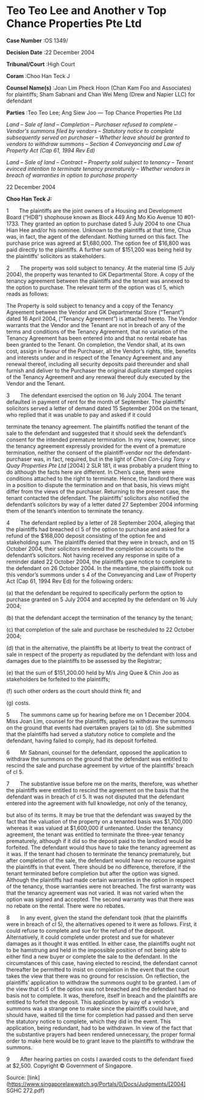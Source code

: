 # Teo Teo Lee and Another v Top Chance Properties Pte Ltd 



**Case Number** :OS 1349/ 

**Decision Date** :22 December 2004 

**Tribunal/Court** :High Court 

**Coram** :Choo Han Teck J 

**Counsel Name(s)** :Joan Lim Pheck Hoon (Chan Kam Foo and Associates) for plaintiffs; Sham Sabnani and Chan Wei Meng (Drew and Napier LLC) for defendant 

**Parties** :Teo Teo Lee; Ang Siew Joo — Top Chance Properties Pte Ltd 

_Land_ – _Sale of land_ – _Completion_ – _Purchaser refused to complete_ – _Vendor's summons filed by vendors_ – _Statutory notice to complete subsequently served on purchaser_ – _Whether leave should be granted to vendors to withdraw summons_ – _Section 4 Conveyancing and Law of Property Act (Cap 61, 1994 Rev Ed)_ 

_Land_ – _Sale of land_ – _Contract_ – _Property sold subject to tenancy_ – _Tenant evinced intention to terminate tenancy prematurely_ – _Whether vendors in breach of warranties in option to purchase property_ 

22 December 2004 

**Choo Han Teck J:** 

1       The plaintiffs are the joint owners of a Housing and Development Board (“HDB”) shophouse known as Block 449 Ang Mo Kio Avenue 10 #01-1733. They granted an option to purchase dated 5 July 2004 to one Chua Hian Hee and/or his nominee. Unknown to the plaintiffs at that time, Chua was, in fact, the agent of the defendant. Nothing turned on this fact. The purchase price was agreed at $1,680,000. The option fee of $16,800 was paid directly to the plaintiffs. A further sum of $151,200 was being held by the plaintiffs’ solicitors as stakeholders. 

2       The property was sold subject to tenancy. At the material time (5 July 2004), the property was tenanted to GK Departmental Store. A copy of the tenancy agreement between the plaintiffs and the tenant was annexed to the option to purchase. The relevant term of the option was cl 5, which reads as follows: 

 The Property is sold subject to tenancy and a copy of the Tenancy Agreement between the Vendor and GK Departmental Store (“Tenant”) dated 16 April 2004, (“Tenancy Agreement”) is attached hereto. The Vendor warrants that the Vendor and the Tenant are not in breach of any of the terms and conditions of the Tenancy Agreement, that no variation of the Tenancy Agreement has been entered into and that no rental rebate has been granted to the Tenant. On completion, the Vendor shall, at its own cost, assign in favour of the Purchaser, all the Vendor’s rights, title, benefits and interests under and in respect of the Tenancy Agreement and any renewal thereof, including all security deposits paid thereunder and shall furnish and deliver to the Purchaser the original duplicate stamped copies of the Tenancy Agreement and any renewal thereof duly executed by the Vendor and the Tenant. 

3       The defendant exercised the option on 16 July 2004. The tenant defaulted in payment of rent for the month of September. The plaintiffs’ solicitors served a letter of demand dated 15 September 2004 on the tenant, who replied that it was unable to pay and asked if it could 


terminate the tenancy agreement. The plaintiffs notified the tenant of the sale to the defendant and suggested that it should seek the defendant’s consent for the intended premature termination. In my view, however, since the tenancy agreement expressly provided for the event of a premature termination, neither the consent of the plaintiff-vendor nor the defendant-purchaser was, in fact, required, but in the light of _Chen Con-Ling Tony v Quay Properties Pte Ltd_ <span class="citation">[2004] 2 SLR 181</span>, it was probably a prudent thing to do although the facts here are different. In Chen’s case, there were conditions attached to the right to terminate. Hence, the landlord there was in a position to dispute the termination and on that basis, his views might differ from the views of the purchaser. Returning to the present case, the tenant contacted the defendant. The plaintiffs’ solicitors also notified the defendant’s solicitors by way of a letter dated 27 September 2004 informing them of the tenant’s intention to terminate the tenancy. 

4       The defendant replied by a letter of 28 September 2004, alleging that the plaintiffs had breached cl 5 of the option to purchase and asked for a refund of the $168,000 deposit consisting of the option fee and stakeholding sum. The plaintiffs denied that they were in breach, and on 15 October 2004, their solicitors rendered the completion accounts to the defendant’s solicitors. Not having received any response in spite of a reminder dated 22 October 2004, the plaintiffs gave notice to complete to the defendant on 26 October 2004. In the meantime, the plaintiffs took out this vendor’s summons under s 4 of the Conveyancing and Law of Property Act (Cap 61, 1994 Rev Ed) for the following orders: 

 (a) that the defendant be required to specifically perform the option to purchase granted on 5 July 2004 and accepted by the defendant on 16 July 2004; 

 (b) that the defendant accept the termination of the tenancy by the tenant; 

 (c) that completion of the sale and purchase be rescheduled to 22 October 2004; 

 (d) that in the alternative, the plaintiffs be at liberty to treat the contract of sale in respect of the property as repudiated by the defendant with loss and damages due to the plaintiffs to be assessed by the Registrar; 

 (e) that the sum of $151,200.00 held by M/s Jing Quee & Chin Joo as stakeholders be forfeited to the plaintiffs; 

 (f) such other orders as the court should think fit; and 

 (g) costs. 

5       The summons came up for hearing before me on 1 December 2004. Miss Joan Lim, counsel for the plaintiffs, applied to withdraw the summons on the ground that events had overtaken prayers (a) to (d). She submitted that the plaintiffs had served a statutory notice to complete and the defendant, having failed to comply, had its deposit forfeited. 

6       Mr Sabnani, counsel for the defendant, opposed the application to withdraw the summons on the ground that the defendant was entitled to rescind the sale and purchase agreement by virtue of the plaintiffs’ breach of cl 5. 

7       The substantive issue before me on the merits, therefore, was whether the plaintiffs were entitled to rescind the agreement on the basis that the defendant was in breach of cl 5. It was not disputed that the defendant entered into the agreement with full knowledge, not only of the tenancy, 


but also of its terms. It may be true that the defendant was swayed by the fact that the valuation of the property on a tenanted basis was $1,700,000 whereas it was valued at $1,600,000 if untenanted. Under the tenancy agreement, the tenant was entitled to terminate the three-year tenancy prematurely, although if it did so the deposit paid to the landlord would be forfeited. The defendant would thus have to take the tenancy agreement as it was. If the tenant had chosen to terminate the tenancy prematurely, but after completion of the sale, the defendant would have no recourse against the plaintiffs in that event. There should be no difference, therefore, if the tenant terminated before completion but after the option was signed. Although the plaintiffs had made certain warranties in the option in respect of the tenancy, those warranties were not breached. The first warranty was that the tenancy agreement was not varied. It was not varied when the option was signed and accepted. The second warranty was that there was no rebate on the rental. There were no rebates. 

8       In any event, given the stand the defendant took (that the plaintiffs were in breach of cl 5), the alternatives opened to it were as follows. First, it could refuse to complete and sue for the refund of the deposit. Alternatively, it could complete under protest and sue for whatever damages as it thought it was entitled. In either case, the plaintiffs ought not to be hamstrung and held in the impossible position of not being able to either find a new buyer or complete the sale to the defendant. In the circumstances of this case, having elected to rescind, the defendant cannot thereafter be permitted to insist on completion in the event that the court takes the view that there was no ground for rescission. On reflection, the plaintiffs’ application to withdraw the summons ought to be granted. I am of the view that cl 5 of the option was not breached and the defendant had no basis not to complete. It was, therefore, itself in breach and the plaintiffs are entitled to forfeit the deposit. This application by way of a vendor’s summons was a strange one to make since the plaintiffs could have, and should have, waited till the time for completion had passed and then serve the statutory notice to complete, which they did in the event. This application, being redundant, had to be withdrawn. In view of the fact that the substantive prayers had been rendered unnecessary, the proper formal order to make here would be to grant leave to the plaintiffs to withdraw the summons. 

9       After hearing parties on costs I awarded costs to the defendant fixed at $2,500. Copyright © Government of Singapore. 


Source: [link](https://www.singaporelawwatch.sg/Portals/0/Docs/Judgments/[2004] SGHC 272.pdf)
